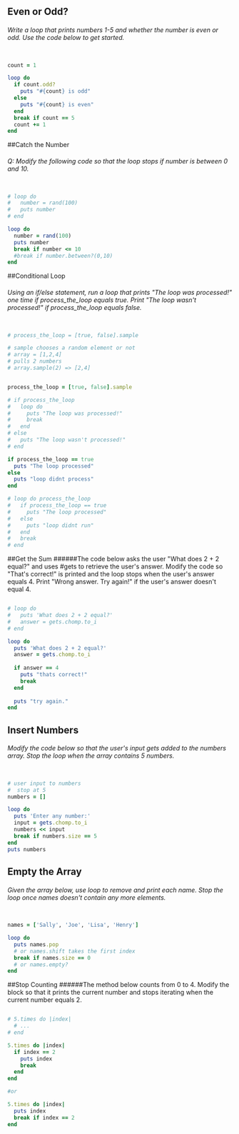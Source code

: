 ## Even or Odd?
###### Write a loop that prints numbers 1-5 and whether the number is even or odd. Use the code below to get started.

```ruby

count = 1

loop do
  if count.odd?
    puts "#{count} is odd"
  else
    puts "#{count} is even"
  end  
  break if count == 5
  count += 1
end

```

##Catch the Number
###### Q: Modify the following code so that the loop stops if number is between 0 and 10.
```ruby

# loop do
#   number = rand(100)
#   puts number
# end

loop do
  number = rand(100)
  puts number
  break if number <= 10
  #break if number.between?(0,10)
end

```


##Conditional Loop
###### Using an if/else statement, run a loop that prints "The loop was processed!" one time if process_the_loop equals true. Print "The loop wasn't processed!" if process_the_loop equals false.

```ruby

# process_the_loop = [true, false].sample

# sample chooses a random element or not
# array = [1,2,4]
# pulls 2 numbers
# array.sample(2) => [2,4]


process_the_loop = [true, false].sample

# if process_the_loop
#   loop do
#     puts "The loop was processed!"
#     break
#   end
# else
#   puts "The loop wasn't processed!"
# end

if process_the_loop == true
  puts "The loop processed"
else
  puts "loop didnt process"
end

# loop do process_the_loop
#   if process_the_loop == true
#     puts "The loop processed"
#   else
#     puts "loop didnt run"
#   end
#   break
# end

```

##Get the Sum
######The code below asks the user "What does 2 + 2 equal?" and uses #gets to retrieve the user's answer. Modify the code so "That's correct!" is printed and the loop stops when the user's answer equals 4. Print "Wrong answer. Try again!" if the user's answer doesn't equal 4.

```ruby

# loop do
#   puts 'What does 2 + 2 equal?'
#   answer = gets.chomp.to_i
# end

loop do
  puts 'What does 2 + 2 equal?'
  answer = gets.chomp.to_i
  
  if answer == 4
    puts "thats correct!"
    break
  end
  
  puts "try again."
end

```

## Insert Numbers

###### Modify the code below so that the user's input gets added to the numbers array. Stop the loop when the array contains 5 numbers.

```ruby

# user input to numbers
#  stop at 5
numbers = []

loop do
  puts 'Enter any number:'
  input = gets.chomp.to_i
  numbers << input
  break if numbers.size == 5
end
puts numbers

```

## Empty the Array
###### Given the array below, use loop to remove and print each name. Stop the loop once names doesn't contain any more elements.

```ruby

names = ['Sally', 'Joe', 'Lisa', 'Henry']

loop do
  puts names.pop
  # or names.shift takes the first index
  break if names.size == 0
  # or names.empty?
end

```

##Stop Counting
######The method below counts from 0 to 4. Modify the block so that it prints the current number and stops iterating when the current number equals 2.

```ruby

# 5.times do |index|
  # ...
# end

5.times do |index|
  if index == 2
    puts index
    break
  end
end

#or 

5.times do |index|
  puts index
  break if index == 2
end


```

```ruby
```

```ruby
```

```ruby
```